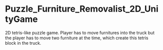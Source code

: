 # Puzzle_Furniture_Removalist_2D_UnityGame
2D tetris-like puzzle game. Player has to move furnitures into the truck but the player has to move two furniture at the time, which create this tetris block in the truck.
